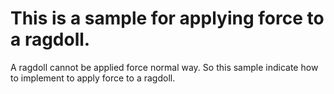 # This is a sample for applying force to a ragdoll.

A ragdoll cannot be applied force normal way.
So this sample indicate how to implement to apply force to a ragdoll.
